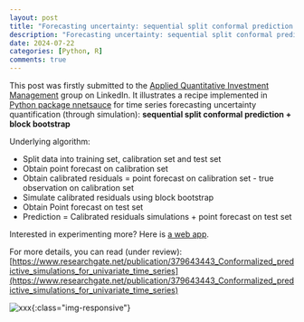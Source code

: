 ```yaml
---
layout: post
title: "Forecasting uncertainty: sequential split conformal prediction + Block bootstrap (web app)"
description: "Forecasting uncertainty: sequential split conformal prediction + Block bootstrap (web app)"
date: 2024-07-22
categories: [Python, R]
comments: true
---
```


This post was firstly submitted to the [Applied Quantitative Investment Management](https://www.linkedin.com/groups/12877102/) group on LinkedIn. It illustrates a recipe implemented in [Python package nnetsauce](https://thierrymoudiki.github.io/blog/2024/07/03/python/quasirandomizednn/forecasting/nnetsauce-mts-isf2024) for time series forecasting uncertainty quantification (through simulation): **sequential split conformal prediction + block bootstrap** 

Underlying algorithm: 
- Split data into training set, calibration set and test set
- Obtain point forecast on calibration set
- Obtain calibrated residuals = point forecast on calibration set - true observation on calibration set
- Simulate calibrated residuals using block bootstrap
- Obtain Point forecast on test set
- Prediction = Calibrated residuals simulations + point forecast on test set

Interested in experimenting more? Here is [a web app](https://github.com/thierrymoudiki/2024-07-17-scp-block-bootstrap). 

For more details, you can read (under review): [https://www.researchgate.net/publication/379643443_Conformalized_predictive_simulations_for_univariate_time_series](https://www.researchgate.net/publication/379643443_Conformalized_predictive_simulations_for_univariate_time_series)

![xxx]({{base}}/images/2024-07-22/2024-07-22-image1.png){:class="img-responsive"}      

